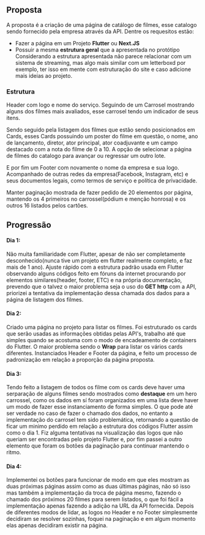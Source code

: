 ## Proposta
A proposta é a criação de uma página de catálogo de filmes, esse catalogo sendo fornecido pela empresa através da API.
Dentre os requesitos estão:
- Fazer a página em um Projeto **Flutter** ou **Next.JS**
- Possuir a mesma **estrutura geral** que a apresentada no protótipo
Considerando a estrutura apresentada não parece relacionar com um sistema de streaming, mas algo mais similar com um letterboxd por exemplo, ter isso em mente com estruturação do site e caso adicione mais ideias ao projeto.

### Estrutura
Header com logo e nome do serviço. Seguindo de um Carrosel mostrando alguns dos filmes mais avaliados, esse carrosel tendo um indicador de seus itens.

Sendo seguido pela listagem dos filmes que estão sendo posicionados em Cards, esses Cards possuindo um poster do filme em questão, o nome, ano de lançamento, diretor, ator principal, ator coadjuvante e um campo destacado com a nota do filme de 0 a 10. A opção de selecionar a página de filmes do catalogo para avançar ou regressar um outro lote.

E por fim um Footer com novamente o nome da empresa e sua logo. Acompanhado de outras redes da empresa(Facebook, Instagram, etc) e seus documentos legais, como termos de serviço e política de privacidade.

Manter paginação mostrada de fazer pedido de 20 elementos por página, mantendo os 4 primeiros no carrossel(pódium e menção honrosa) e os outros 16 listados pelos cartões.

## Progressão
#### Dia 1:
Não muita familiaridade com Flutter, apesar de não ser completamente desconhecido(nunca tive um projeto em flutter realmente completo, e faz mais de 1 ano). Ajuste rápido com a estrutura padrão usada em Flutter observando alguns códigos feito em fóruns da internet procurando por elementos similares(header, footer, ETC) e na própria documentação, prevendo que o talvez o maior problema seja o uso do **GET http** com a API, priorizei a tentativa da implementação dessa chamada dos dados para a página de listagem dos filmes.
#### Dia 2:
Criado uma página no projeto para listar os filmes. Foi estruturado os cards que serão usadas as informações obtidas pelas API's, trabalho até que simples quando se acostuma com o modo de encadeamento de containers do Flutter. O maior problema sendo o **Wrap** para listar os vários cards diferentes. Instanciados Header e Footer da página, e feito um processo de padronização em relação a proporção da página proposta.
#### Dia 3:
Tendo feito a listagem de todos os filme com os cards deve haver uma serparação de alguns filmes sendo mostrados como **destaque** em um hero carrossel, como os dados em sí foram organizados em uma lista deve haver um modo de fazer esse instanciamento de forma simples. O que pode até ser verdade no caso de fazer o chamado dos dados, no entanto a implementação do carrosel tem sido problemática, retornando a questão de ficar um minimo perdido em relação a estrutura dos códigos Flutter assim como o dia 1. Fiz alguma tentativas na visualização das logos que não queriam ser encontradas pelo projeto Flutter e, por fim passei a outro elemento que foram os botões da paginação para continuar mantendo o ritmo.
#### Dia 4:
Implementei os botões para funcionar de modo em que eles mostram as duas próximas páginas assim como as duas últimas páginas, não só isso mas também a implementação da troca de página mesmo, fazendo o chamado dos próximos 20 filmes para serem listados, o que foi fácil a implementação apenas fazendo a adição na URL da API fornecida. Depois de diferentes modos de lidar, as logos no Header e no Footer simplesmente decidiram se resolver sozinhas, foquei na paginação e em algum momento elas apenas decidiram existir na página.
